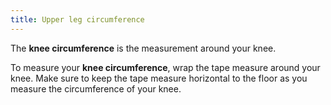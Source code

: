 ```yaml
---
title: Upper leg circumference
---
```


The **knee circumference** is the measurement around your knee.

To measure your **knee circumference**, wrap the tape measure around your knee.
Make sure to keep the tape measure horizontal to the floor as you measure the circumference of your knee.
